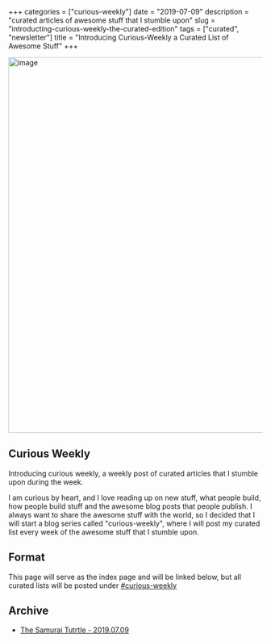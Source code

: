 +++
categories = ["curious-weekly"]
date = "2019-07-09"
description = "curated articles of awesome stuff that I stumble upon"
slug = "introducting-curious-weekly-the-curated-edition"
tags = ["curated", "newsletter"]
title = "Introducing Curious-Weekly a Curated List of Awesome Stuff"
+++

<img width="744" alt="image" src="https://user-images.githubusercontent.com/567298/60920147-cdeaf680-a297-11e9-9fe4-28432f9fff99.png">

## Curious Weekly

Introducing curious weekly, a weekly post of curated articles that I stumble upon during the week. 

I am curious by heart, and I love reading up on new stuff, what people build, how people build stuff and the awesome blog posts that people publish. I always want to share the awesome stuff with the world, so I decided that I will start a blog series called "curious-weekly", where I will post my curated list every week of the awesome stuff that I stumble upon.

## Format

This page will serve as the index page and will be linked below, but all curated lists will be posted under [#curious-weekly](https://ruan.dev/categories/curious-weekly/)

## Archive

* [The Samurai Tutrtle - 2019.07.09]()
